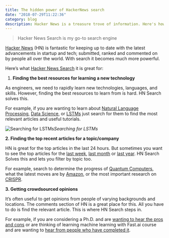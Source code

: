 ```yaml
---
title: The hidden power of HackerNews search
date: "2018-07-29T11:22:36"
category: blog
description: Hacker News is a treasure trove of information. Here's how to use it properly.
---
```


> Hacker News Search is my go-to search engine

[Hacker News](https://news.ycombinator.com/) (HN) is fantastic for keeping up to date with the latest advancements in startup and tech; submitted, ranked and commented on by people all over the world. With search it becomes much more powerful.

Here’s what [Hacker News Search](https://hn.algolia.com/?query=&sort=byPopularity&prefix&page=0&dateRange=all&type=story) it is great for:

1. **Finding the best resources for learning a new technology**

As engineers, we need to rapidly learn new technologies, languages, and skills. However, finding the best resources to learn from is hard. HN Search solves this.

For example, if you are wanting to learn about [Natural Language Processing](https://hn.algolia.com/?query=natural%20language%20processing&sort=byPopularity&prefix&page=0&dateRange=all&type=all), [Data Science](https://hn.algolia.com/?query=data%20science&sort=byPopularity&prefix&page=0&dateRange=all&type=all), or [LSTMs](https://hn.algolia.com/?query=lstm&sort=byPopularity&prefix&page=0&dateRange=all&type=all) just search for them to find the most relevant articles and useful tutorials.

![Searching for LSTMs](https://cdn-images-1.medium.com/max/4676/1*tVnkEJsEy457QZjnSh53VA.png)_Searching for LSTMs_

**2. Finding the top recent articles for a topic/company**

HN is great for the top articles in the last 24 hours. But sometimes you want to see the top articles for the [last week](https://hn.algolia.com/?query=&sort=byPopularity&prefix&page=0&dateRange=pastWeek&type=story), [last month](https://hn.algolia.com/?query=&sort=byPopularity&prefix&page=0&dateRange=pastMonth&type=story) or [last year](https://hn.algolia.com/?query=&sort=byPopularity&prefix&page=0&dateRange=pastYear&type=story). HN Search Solves this and lets you filter by topic too.

For example, search to determine the progress of [Quantum Computers](https://hn.algolia.com/?query=quantum%20computers&sort=byPopularity&prefix&page=0&dateRange=pastYear&type=all), what the latest moves are by [Amazon](https://hn.algolia.com/?query=amazon&sort=byPopularity&prefix&page=0&dateRange=pastYear&type=all), or the most important research on [CRISPR](https://hn.algolia.com/?query=crispr&sort=byPopularity&prefix&page=0&dateRange=pastYear&type=all).

**3. Getting crowdsourced opinions**

It’s often useful to get opinions from people of varying backgrounds and locations. The comments section of HN is a great place for this. All you have to do is find the relevant article. This is where HN Search steps in.

For example, if you are considering a Ph.D. and are [wanting to hear the pros and cons](https://hn.algolia.com/?query=phd&sort=byPopularity&prefix&page=0&dateRange=all&type=all) or are thinking of learning machine learning with Fast.ai course and are wanting to [hear from people who have completed it](https://hn.algolia.com/?query=fast.ai&sort=byPopularity&prefix&page=0&dateRange=all&type=all).

